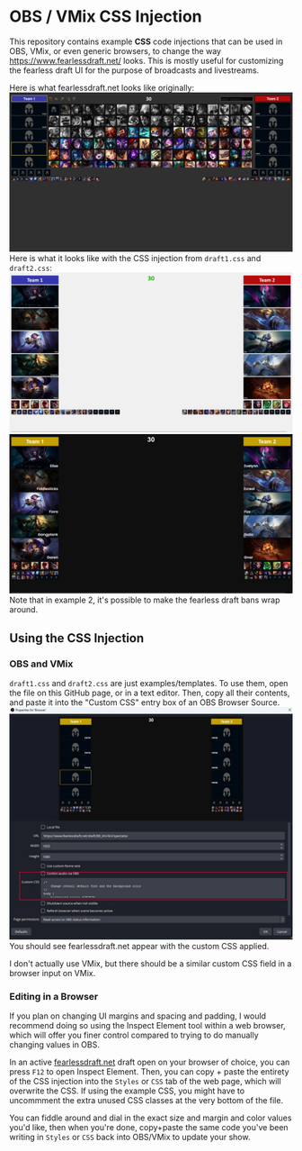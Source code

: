 # OBS / VMix CSS Injection 
This repository contains example **CSS** code injections that can be used in OBS, VMix, or even generic browsers, to change the way https://www.fearlessdraft.net/ looks. This is mostly useful for customizing the fearless draft UI for the purpose of broadcasts and livestreams.

Here is what fearlessdraft.net looks like originally:
![Example of Fearlessdraft.net without CSS injection](imgs/fearlessdraft_original.jpg)
Here is what it looks like with the CSS injection from `draft1.css` and `draft2.css`:
![draft1.css example](imgs/example1.jpg) ![draft2.css example](imgs/example2.jpg)
Note that in example 2, it's possible to make the fearless draft bans wrap around. 


## Using the CSS Injection 
### OBS and VMix
`draft1.css` and `draft2.css` are just examples/templates. To use them, open the file on this GitHub page, or in a text editor. Then, copy all their contents, and paste it into the "Custom CSS" entry box of an OBS Browser Source. 
![Copy paste into this box in an OBS Browser Source](imgs/browser_source.jpg)
You should see fearlessdraft.net appear with the custom CSS applied. 

I don't actually use VMix, but there should be a similar custom CSS field in a browser input on VMix. 

### Editing in a Browser
If you plan on changing UI margins and spacing and padding, I would recommend doing so using the Inspect Element tool within a web browser, which will offer you finer control compared to trying to do manually changing values in OBS.

In an active [fearlessdraft.net](https://www.fearlessdraft.net/draft/EB_VnHkH/spectator) draft open on your browser of choice, you can press `F12` to open Inspect Element. Then, you can copy + paste the entirety of the CSS injection into the `Styles` or `CSS` tab of the web page, which will overwrite the CSS. If using the example CSS, you might have to uncommment the extra unused CSS classes at the very bottom of the file. 

You can fiddle around and dial in the exact size and margin and color values you'd like, then when you're done, copy+paste the same code you've been writing in `Styles` or `CSS` back into OBS/VMix to update your show.